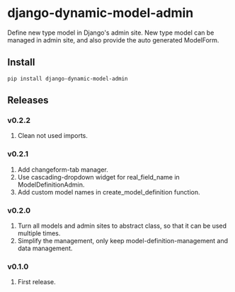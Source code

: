 # django-dynamic-model-admin

Define new type model in Django's admin site. New type model can be managed in admin site, and also provide the auto generated ModelForm.

## Install

```shell
pip install django-dynamic-model-admin
```

## Releases

### v0.2.2

1. Clean not used imports.

### v0.2.1

1. Add changeform-tab manager.
1. Use cascading-dropdown widget for real_field_name in ModelDefinitionAdmin.
1. Add custom model names in create_model_definition function.


### v0.2.0

1. Turn all models and admin sites to abstract class, so that it can be used multiple times.
1. Simplify the management, only keep model-definition-management and data management.

### v0.1.0

1. First release.